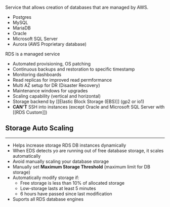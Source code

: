 Service that allows creation of databases that are managed by AWS.
- Postgres
- MySQL
- MariaDB
- Oracle
- Microsoft SQL Server
- Aurora (AWS Proprietary database) 

RDS is a managed service
- Automated provisioning, OS patching
- Continuous backups and restoration to specific timestamp
- Monitoring dashboards
- Read replicas for improved read permformance
- Multi AZ setup for DR (Disaster Recovery)
- Maintenance windows for upgrades
- Scaling capability (vertical and horizontal)
- Storage backend by [[Elastic Block Storage (EBS)]] (gp2 or io1)
- __CAN'T__ SSH into instances (except Oracle and Microsoft SQL Server with [[RDS Custom]])

## Storage Auto Scaling
---
- Helps increase storage RDS DB instances dynamically
- When EDS detects yo are running out of free database storage, it scales automatically
- Avoid manually scaling your database storage
- Manually set __Maximum Storage Threshold__ (maximum limit for DB storage)
- Automatically modify storage if:
	- Free storage is less than 10% of allocated storage
	- Low-storage lasts at least 5 minutes
	- 6 hours have passed since last modification
- Suports all RDS database engines
